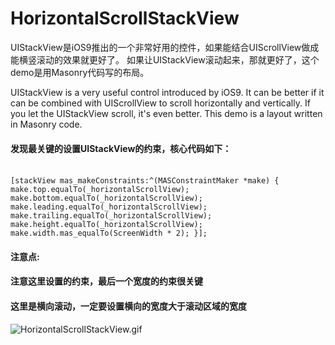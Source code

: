 # HorizontalScrollStackView

UIStackView是iOS9推出的一个非常好用的控件，如果能结合UIScrollView做成能横竖滚动的效果就更好了。
如果让UIStackView滚动起来，那就更好了，这个demo是用Masonry代码写的布局。

UIStackView is a very useful control introduced by iOS9. It can be better if it can be combined with UIScrollView to scroll horizontally and vertically.
If you let the UIStackView scroll, it's even better. This demo is a layout written in Masonry code.


#### 发现最关键的设置UIStackView的约束，核心代码如下：

<br>`[stackView mas_makeConstraints:^(MASConstraintMaker *make) {
        make.top.equalTo(_horizontalScrollView);
        make.bottom.equalTo(_horizontalScrollView);
        make.leading.equalTo(_horizontalScrollView);
        make.trailing.equalTo(_horizontalScrollView);
        make.height.equalTo(_horizontalScrollView);
        make.width.mas_equalTo(ScreenWidth * 2);
    }];`

#### 注意点:
#### 注意这里设置的约束，最后一个宽度的约束很关键
#### 这里是横向滚动，一定要设置横向的宽度大于滚动区域的宽度

![HorizontalScrollStackView.gif](https://upload-images.jianshu.io/upload_images/3066008-76ab8d457d3566fc.gif?imageMogr2/auto-orient/strip)
